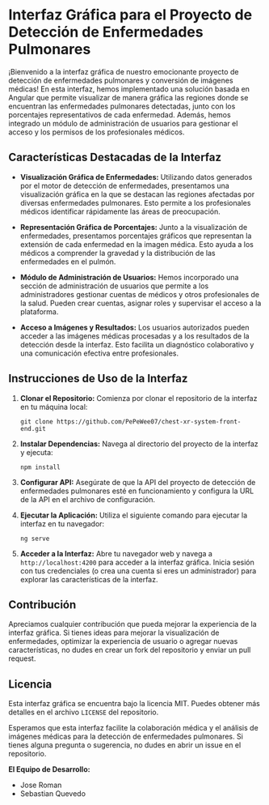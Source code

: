 # Interfaz Gráfica para el Proyecto de Detección de Enfermedades Pulmonares

¡Bienvenido a la interfaz gráfica de nuestro emocionante proyecto de detección de enfermedades pulmonares y conversión de imágenes médicas! En esta interfaz, hemos implementado una solución basada en Angular que permite visualizar de manera gráfica las regiones donde se encuentran las enfermedades pulmonares detectadas, junto con los porcentajes representativos de cada enfermedad. Además, hemos integrado un módulo de administración de usuarios para gestionar el acceso y los permisos de los profesionales médicos.

## Características Destacadas de la Interfaz

- **Visualización Gráfica de Enfermedades:** Utilizando datos generados por el motor de detección de enfermedades, presentamos una visualización gráfica en la que se destacan las regiones afectadas por diversas enfermedades pulmonares. Esto permite a los profesionales médicos identificar rápidamente las áreas de preocupación.

- **Representación Gráfica de Porcentajes:** Junto a la visualización de enfermedades, presentamos porcentajes gráficos que representan la extensión de cada enfermedad en la imagen médica. Esto ayuda a los médicos a comprender la gravedad y la distribución de las enfermedades en el pulmón.

- **Módulo de Administración de Usuarios:** Hemos incorporado una sección de administración de usuarios que permite a los administradores gestionar cuentas de médicos y otros profesionales de la salud. Pueden crear cuentas, asignar roles y supervisar el acceso a la plataforma.

- **Acceso a Imágenes y Resultados:** Los usuarios autorizados pueden acceder a las imágenes médicas procesadas y a los resultados de la detección desde la interfaz. Esto facilita un diagnóstico colaborativo y una comunicación efectiva entre profesionales.

## Instrucciones de Uso de la Interfaz

1. **Clonar el Repositorio:** Comienza por clonar el repositorio de la interfaz en tu máquina local:

   ```
   git clone https://github.com/PePeWee07/chest-xr-system-front-end.git
   ```

2. **Instalar Dependencias:** Navega al directorio del proyecto de la interfaz y ejecuta:

   ```
   npm install
   ```

3. **Configurar API:** Asegúrate de que la API del proyecto de detección de enfermedades pulmonares esté en funcionamiento y configura la URL de la API en el archivo de configuración.

4. **Ejecutar la Aplicación:** Utiliza el siguiente comando para ejecutar la interfaz en tu navegador:

   ```
   ng serve
   ```

5. **Acceder a la Interfaz:** Abre tu navegador web y navega a `http://localhost:4200` para acceder a la interfaz gráfica. Inicia sesión con tus credenciales (o crea una cuenta si eres un administrador) para explorar las características de la interfaz.

## Contribución

Apreciamos cualquier contribución que pueda mejorar la experiencia de la interfaz gráfica. Si tienes ideas para mejorar la visualización de enfermedades, optimizar la experiencia de usuario o agregar nuevas características, no dudes en crear un fork del repositorio y enviar un pull request.

## Licencia

Esta interfaz gráfica se encuentra bajo la licencia MIT. Puedes obtener más detalles en el archivo `LICENSE` del repositorio.

Esperamos que esta interfaz facilite la colaboración médica y el análisis de imágenes médicas para la detección de enfermedades pulmonares. Si tienes alguna pregunta o sugerencia, no dudes en abrir un issue en el repositorio.

**El Equipo de Desarrollo:**
- Jose Roman
- Sebastian Quevedo
